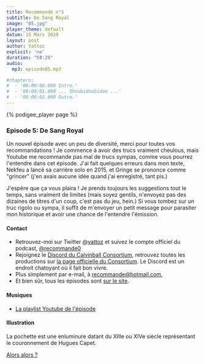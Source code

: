 ```yaml
---
title: Recommandé n°5
subtitle: De Sang Royal
image: "05.jpg"
player_theme: default
datum: 15 Mars 2019
layout: post
author: Yattoz
explicit: 'no'
duration: "58:20"
audio:
  mp3: episode05.mp3

#chapters:
#  - '00:00:00.000 Intro.'
#  - '00:00:01.000 ... Shoubidoubidoo ...'
#  - '00:00:02.000 Outro.'
---
```


{% podigee_player page %}

### Episode 5: De Sang Royal

Un nouvel épisode avec un peu de diversité, merci pour toutes vos recommandations ! Je commence à avoir des trucs vraiment cheulous, mais Youtube me recommande pas mal de trucs sympas, comme vous pourrez l'entendre dans cet épisode. J'ai fait quelques erreurs dans mon texte, Nekfeu a lancé sa carrière solo en 2015, et Gringe se prononce comme "grincer" (j'en avais aucune idée quand j'ai enregistré, tant pis.)

J'espère que ça vous plaira ! Je prends toujours les suggestions tout le temps, sans vraiment de limites (mais soyez gentils, n'envoyez pas des dizaines de titres d'un coup, c'est pas du jeu, hein.) Si vous tombez sur un truc rigolo ou sympa, il suffit de m'envoyer un petit message pour parasiter mon historique et avoir une chance de l'entendre l'émission.

#### Contact

- Retrouvez-moi sur Twitter [@yattoz](https://twitter.com/yattoz) et suivez le compte officiel du podcast, [@recommande0](https://twitter.com/recommande0)
- Rejoignez le [Discord du Calvinball Consortium](https://discord.gg/4RnA9v7), retrouvez toutes les productions sur [la page officielle du Consortium](https://calvinballradio.wordpress.com/). Le Discord est un endroit chatoyant où il fait bon vivre.
- Plus simplement par e-mail, à [recommande@hotmail.com](mailto:recommande@hotmail.com),
- Et bien sûr, tous les épisodes sont [sur le site](https://recommande.duckdns.org).


#### Musiques

  * [La playlist Youtube de l'épisode](https://www.youtube.com/playlist?list=PLNjXbZkItxtYDJqxUxhdIQ5OWszmqBQoC)

#### Illustration

La pochette est une enluminure datant du XIIIe ou XIVe siècle représentant le couronnement de Hugues Capet.


[Alors alors ?](https://www.youtube.com/watch?v=UMlLcjpzzjc)
